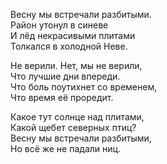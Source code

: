 Весну мы встречали разбитыми.  
Район утонул в синеве  
И лёд некрасивыми плитами  
Толкался в холодной Неве.  

Не верили. Нет, мы не верили,  
Что лучшие дни впереди.  
Что боль поутихнет со временем,  
Что время её проредит.  

Какое тут солнце над плитами,  
Какой щебет северных птиц?  
Весну мы встречали разбитыми,  
Но всё же не падали ниц.